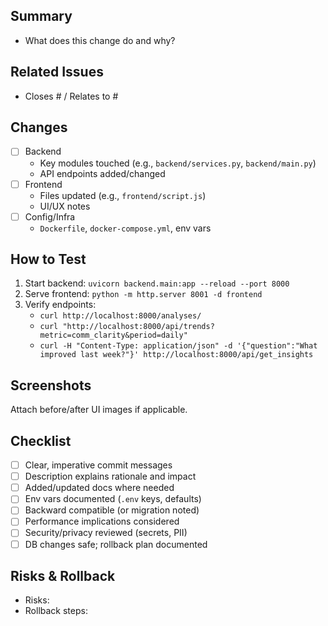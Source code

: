 ## Summary
- What does this change do and why?

## Related Issues
- Closes #<issue-id> / Relates to #<issue-id>

## Changes
- [ ] Backend
  - Key modules touched (e.g., `backend/services.py`, `backend/main.py`)
  - API endpoints added/changed
- [ ] Frontend
  - Files updated (e.g., `frontend/script.js`)
  - UI/UX notes
- [ ] Config/Infra
  - `Dockerfile`, `docker-compose.yml`, env vars

## How to Test
1. Start backend: `uvicorn backend.main:app --reload --port 8000`
2. Serve frontend: `python -m http.server 8001 -d frontend`
3. Verify endpoints:
   - `curl http://localhost:8000/analyses/`
   - `curl "http://localhost:8000/api/trends?metric=comm_clarity&period=daily"`
   - `curl -H "Content-Type: application/json" -d '{"question":"What improved last week?"}' http://localhost:8000/api/get_insights`

## Screenshots
Attach before/after UI images if applicable.

## Checklist
- [ ] Clear, imperative commit messages
- [ ] Description explains rationale and impact
- [ ] Added/updated docs where needed
- [ ] Env vars documented (`.env` keys, defaults)
- [ ] Backward compatible (or migration noted)
- [ ] Performance implications considered
- [ ] Security/privacy reviewed (secrets, PII)
- [ ] DB changes safe; rollback plan documented

## Risks & Rollback
- Risks:
- Rollback steps:

